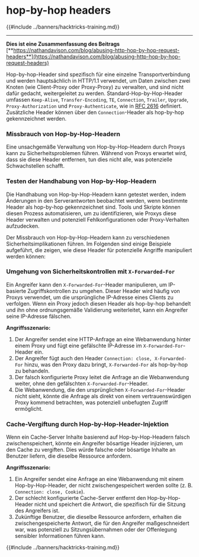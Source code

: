 # hop-by-hop headers

{{#include ../banners/hacktricks-training.md}}

---

**Dies ist eine Zusammenfassung des Beitrags** [**https://nathandavison.com/blog/abusing-http-hop-by-hop-request-headers**](https://nathandavison.com/blog/abusing-http-hop-by-hop-request-headers)

Hop-by-hop-Header sind spezifisch für eine einzelne Transportverbindung und werden hauptsächlich in HTTP/1.1 verwendet, um Daten zwischen zwei Knoten (wie Client-Proxy oder Proxy-Proxy) zu verwalten, und sind nicht dafür gedacht, weitergeleitet zu werden. Standard-Hop-by-Hop-Header umfassen `Keep-Alive`, `Transfer-Encoding`, `TE`, `Connection`, `Trailer`, `Upgrade`, `Proxy-Authorization` und `Proxy-Authenticate`, wie in [RFC 2616](https://tools.ietf.org/html/rfc2616#section-13.5.1) definiert. Zusätzliche Header können über den `Connection`-Header als hop-by-hop gekennzeichnet werden.

### Missbrauch von Hop-by-Hop-Headern

Eine unsachgemäße Verwaltung von Hop-by-Hop-Headern durch Proxys kann zu Sicherheitsproblemen führen. Während von Proxys erwartet wird, dass sie diese Header entfernen, tun dies nicht alle, was potenzielle Schwachstellen schafft.

### Testen der Handhabung von Hop-by-Hop-Headern

Die Handhabung von Hop-by-Hop-Headern kann getestet werden, indem Änderungen in den Serverantworten beobachtet werden, wenn bestimmte Header als hop-by-hop gekennzeichnet sind. Tools und Skripte können diesen Prozess automatisieren, um zu identifizieren, wie Proxys diese Header verwalten und potenziell Fehlkonfigurationen oder Proxy-Verhalten aufzudecken.

Der Missbrauch von Hop-by-Hop-Headern kann zu verschiedenen Sicherheitsimplikationen führen. Im Folgenden sind einige Beispiele aufgeführt, die zeigen, wie diese Header für potenzielle Angriffe manipuliert werden können:

### Umgehung von Sicherheitskontrollen mit `X-Forwarded-For`

Ein Angreifer kann den `X-Forwarded-For`-Header manipulieren, um IP-basierte Zugriffskontrollen zu umgehen. Dieser Header wird häufig von Proxys verwendet, um die ursprüngliche IP-Adresse eines Clients zu verfolgen. Wenn ein Proxy jedoch diesen Header als hop-by-hop behandelt und ihn ohne ordnungsgemäße Validierung weiterleitet, kann ein Angreifer seine IP-Adresse fälschen.

**Angriffsszenario:**

1. Der Angreifer sendet eine HTTP-Anfrage an eine Webanwendung hinter einem Proxy und fügt eine gefälschte IP-Adresse im `X-Forwarded-For`-Header ein.
2. Der Angreifer fügt auch den Header `Connection: close, X-Forwarded-For` hinzu, was den Proxy dazu bringt, `X-Forwarded-For` als hop-by-hop zu behandeln.
3. Der falsch konfigurierte Proxy leitet die Anfrage an die Webanwendung weiter, ohne den gefälschten `X-Forwarded-For`-Header.
4. Die Webanwendung, die den ursprünglichen `X-Forwarded-For`-Header nicht sieht, könnte die Anfrage als direkt von einem vertrauenswürdigen Proxy kommend betrachten, was potenziell unbefugten Zugriff ermöglicht.

### Cache-Vergiftung durch Hop-by-Hop-Header-Injektion

Wenn ein Cache-Server Inhalte basierend auf Hop-by-Hop-Headern falsch zwischenspeichert, könnte ein Angreifer bösartige Header injizieren, um den Cache zu vergiften. Dies würde falsche oder bösartige Inhalte an Benutzer liefern, die dieselbe Ressource anfordern.

**Angriffsszenario:**

1. Ein Angreifer sendet eine Anfrage an eine Webanwendung mit einem Hop-by-Hop-Header, der nicht zwischengespeichert werden sollte (z. B. `Connection: close, Cookie`).
2. Der schlecht konfigurierte Cache-Server entfernt den Hop-by-Hop-Header nicht und speichert die Antwort, die spezifisch für die Sitzung des Angreifers ist.
3. Zukünftige Benutzer, die dieselbe Ressource anfordern, erhalten die zwischengespeicherte Antwort, die für den Angreifer maßgeschneidert war, was potenziell zu Sitzungsübernahmen oder der Offenlegung sensibler Informationen führen kann.

{{#include ../banners/hacktricks-training.md}}

